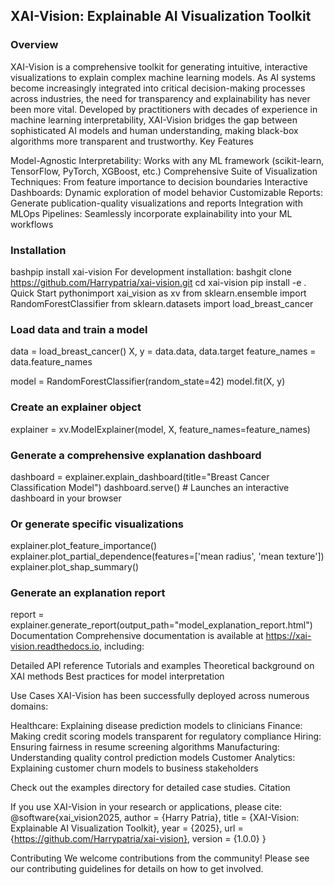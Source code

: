 ## XAI-Vision: Explainable AI Visualization Toolkit

### Overview
XAI-Vision is a comprehensive toolkit for generating intuitive, interactive visualizations to explain complex machine learning models. As AI systems become increasingly integrated into critical decision-making processes across industries, the need for transparency and explainability has never been more vital.
Developed by practitioners with decades of experience in machine learning interpretability, XAI-Vision bridges the gap between sophisticated AI models and human understanding, making black-box algorithms more transparent and trustworthy.
Key Features

Model-Agnostic Interpretability: Works with any ML framework (scikit-learn, TensorFlow, PyTorch, XGBoost, etc.)
Comprehensive Suite of Visualization Techniques: From feature importance to decision boundaries
Interactive Dashboards: Dynamic exploration of model behavior
Customizable Reports: Generate publication-quality visualizations and reports
Integration with MLOps Pipelines: Seamlessly incorporate explainability into your ML workflows

### Installation
bashpip install xai-vision
For development installation:
bashgit clone https://github.com/Harrypatria/xai-vision.git
cd xai-vision
pip install -e .
Quick Start
pythonimport xai_vision as xv
from sklearn.ensemble import RandomForestClassifier
from sklearn.datasets import load_breast_cancer

### Load data and train a model
data = load_breast_cancer()
X, y = data.data, data.target
feature_names = data.feature_names

model = RandomForestClassifier(random_state=42)
model.fit(X, y)

### Create an explainer object
explainer = xv.ModelExplainer(model, X, feature_names=feature_names)

### Generate a comprehensive explanation dashboard
dashboard = explainer.explain_dashboard(title="Breast Cancer Classification Model")
dashboard.serve()  # Launches an interactive dashboard in your browser

### Or generate specific visualizations
explainer.plot_feature_importance()
explainer.plot_partial_dependence(features=['mean radius', 'mean texture'])
explainer.plot_shap_summary()

### Generate an explanation report
report = explainer.generate_report(output_path="model_explanation_report.html")
Documentation
Comprehensive documentation is available at https://xai-vision.readthedocs.io, including:

Detailed API reference
Tutorials and examples
Theoretical background on XAI methods
Best practices for model interpretation

Use Cases
XAI-Vision has been successfully deployed across numerous domains:

Healthcare: Explaining disease prediction models to clinicians
Finance: Making credit scoring models transparent for regulatory compliance
Hiring: Ensuring fairness in resume screening algorithms
Manufacturing: Understanding quality control prediction models
Customer Analytics: Explaining customer churn models to business stakeholders

Check out the examples directory for detailed case studies.
Citation

If you use XAI-Vision in your research or applications, please cite:
@software{xai_vision2025,
  author = {Harry Patria},
  title = {XAI-Vision: Explainable AI Visualization Toolkit},
  year = {2025},
  url = {https://github.com/Harrypatria/xai-vision},
  version = {1.0.0}
}

Contributing
We welcome contributions from the community! Please see our contributing guidelines for details on how to get involved.
